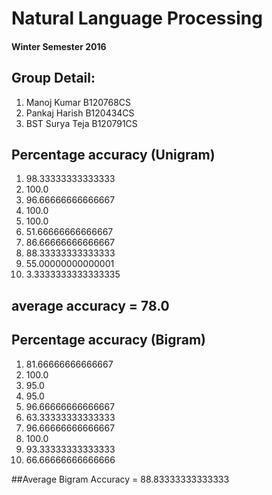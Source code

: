 # Natural Language Processing
#### Winter Semester 2016

## Group Detail:
1. Manoj Kumar B120768CS
2. Pankaj Harish B120434CS
3. BST Surya Teja B120791CS

## Percentage accuracy (Unigram)
1. 98.33333333333333
2. 100.0
3. 96.66666666666667
4. 100.0
5. 100.0
6. 51.66666666666667
7. 86.66666666666667
8. 88.33333333333333
9. 55.00000000000001
10. 3.3333333333333335


## average accuracy = 78.0

## Percentage accuracy (Bigram)
1. 81.66666666666667
2. 100.0
3. 95.0
4. 95.0
5. 96.66666666666667
6. 63.33333333333333
7. 96.66666666666667
8. 100.0
9. 93.33333333333333
10. 66.66666666666666


##Average Bigram Accuracy = 88.83333333333333
